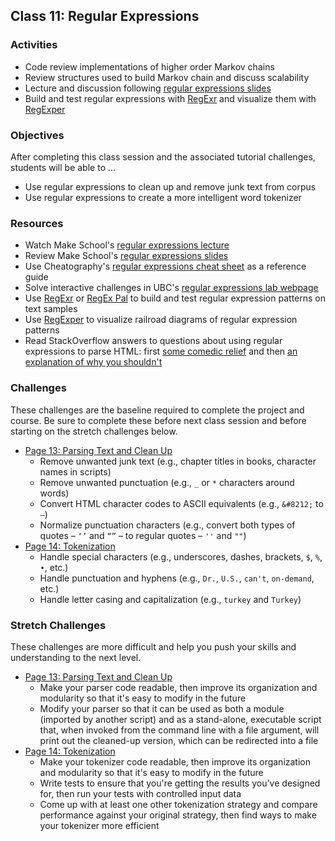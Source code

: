 ## Class 11: Regular Expressions

### Activities
- Code review implementations of higher order Markov chains
- Review structures used to build Markov chain and discuss scalability
- Lecture and discussion following [regular expressions slides]
- Build and test regular expressions with [RegExr] and visualize them with [RegExper]

### Objectives
After completing this class session and the associated tutorial challenges, students will be able to ...
- Use regular expressions to clean up and remove junk text from corpus
- Use regular expressions to create a more intelligent word tokenizer

### Resources
- Watch Make School's [regular expressions lecture]
- Review Make School's [regular expressions slides]
- Use Cheatography's [regular expressions cheat sheet] as a reference guide
- Solve interactive challenges in UBC's [regular expressions lab webpage][UBC regex lab]
- Use [RegExr] or [RegEx Pal] to build and test regular expression patterns on text samples
- Use [RegExper] to visualize railroad diagrams of regular expression patterns
- Read StackOverflow answers to questions about using regular expressions to parse HTML: first [some comedic relief][SO match HTML tags] and then [an explanation of why you shouldn't][SO why not HTML]

### Challenges
These challenges are the baseline required to complete the project and course.
Be sure to complete these before next class session and before starting on the stretch challenges below.
- [Page 13: Parsing Text and Clean Up]
    - Remove unwanted junk text (e.g., chapter titles in books, character names in scripts)
    - Remove unwanted punctuation (e.g., `_` or `*` characters around words)
    - Convert HTML character codes to ASCII equivalents (e.g., `&#8212;` to `—`)
    - Normalize punctuation characters (e.g., convert both types of quotes – `‘’` and `“”` – to regular quotes – `''` and `""`)
- [Page 14: Tokenization]
    - Handle special characters (e.g., underscores, dashes, brackets, `$`, `%`, `•`, etc.)
    - Handle punctuation and hyphens (e.g., `Dr.`, `U.S.`, `can't`, `on-demand`, etc.)
    - Handle letter casing and capitalization (e.g., `turkey` and `Turkey`)

### Stretch Challenges
These challenges are more difficult and help you push your skills and understanding to the next level.
- [Page 13: Parsing Text and Clean Up]
    - Make your parser code readable, then improve its organization and modularity so that it's easy to modify in the future
    - Modify your parser so that it can be used as both a module (imported by another script) and as a stand-alone, executable script that, when invoked from the command line with a file argument, will print out the cleaned-up version, which can be redirected into a file
- [Page 14: Tokenization]
    - Make your tokenizer code readable, then improve its organization and modularity so that it's easy to modify in the future
    - Write tests to ensure that you're getting the results you've designed for, then run your tests with controlled input data
    - Come up with at least one other tokenization strategy and compare performance against your original strategy, then find ways to make your tokenizer more efficient


[regular expressions lecture]: https://www.youtube.com/watch?v=roUtBDH3Obc
[regular expressions slides]: ../Slides/RegularExpressions.pdf
[regular expressions cheat sheet]: https://www.cheatography.com/davechild/cheat-sheets/regular-expressions/
[UBC regex lab]: http://www.ugrad.cs.ubc.ca/~cs121/2015W1/Labs/Lab8/lab8.html
[RegExr]: https://regexr.com/
[RegEx Pal]: https://www.regexpal.com/
[RegExper]: https://regexper.com/
[SO match HTML tags]: http://stackoverflow.com/questions/1732348/regex-match-open-tags-except-xhtml-self-contained-tags
[SO why not HTML]: http://stackoverflow.com/questions/590747/using-regular-expressions-to-parse-html-why-not

[Page 13: Parsing Text and Clean Up]: https://www.makeschool.com/academy/tutorial/tweet-generator-data-structures-probability-with-python/parsing-text-and-clean-up-969fe44d-6090-45d0-be85-c12e75cbade6
[Page 14: Tokenization]: https://www.makeschool.com/academy/tutorial/tweet-generator-data-structures-probability-with-python/tokenization-551b78bf-22a5-4c32-8a33-0b5f9e93a0e1
